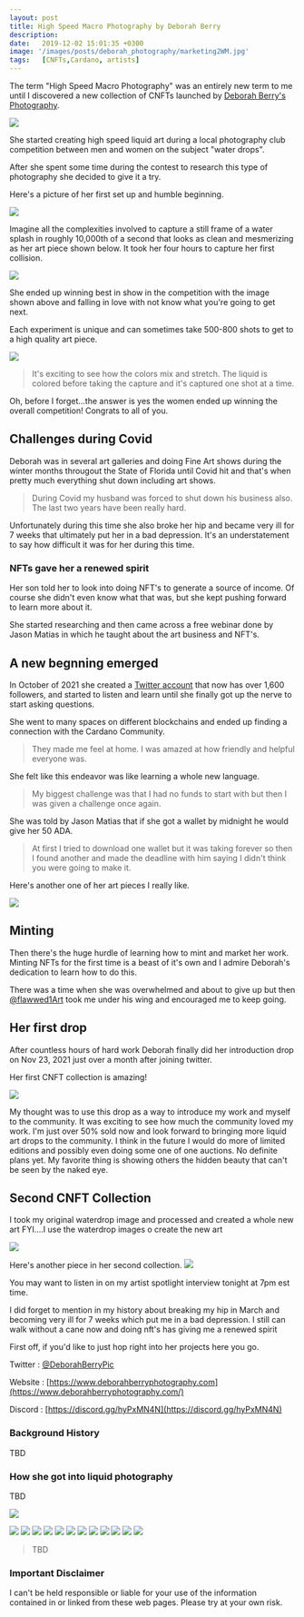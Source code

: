 ```yaml
---
layout: post
title: High Speed Macro Photography by Deborah Berry
description: 
date:   2019-12-02 15:01:35 +0300
image: '/images/posts/deborah_photography/marketing2WM.jpg'
tags:   [CNFTs,Cardano, artists]
---
```


The term "High Speed Macro Photography" was an entirely new term to me until I discovered a new collection of CNFTs launched by [Deborah Berry's Photography](https://www.deborahberryphotography.com/). 

![](/images/posts/deborah_photography/DSC_3989-1WM.jpg) 

She started creating high speed liquid art during a local photography club competition between men and women on the subject "water drops". 

After she spent some time during the contest to research this type of photography she decided to give it a try.

Here's a picture of her first set up and humble beginning. 

![](/images/posts/deborah_photography/Screenshot_20211208-123255_2.png) 

Imagine all the complexities involved to capture a still frame of a water splash in roughly 10,000th of a second that looks as clean and mesmerizing as her art piece shown below. It took her four hours to capture her first collision. 

![](/images/posts/deborah_photography/DSC_5657-1-1WM.jpg) 

She ended up winning best in show in the competition with the image shown above and falling in love with not know what you're going to get next. 

Each experiment is unique and can sometimes take 500-800 shots to get to a high quality art piece. 

![](/images/posts/deborah_photography/Marketing3WM.jpg) 

> It's exciting to see how the colors mix and stretch.  The liquid is colored before taking the capture and it's captured one shot at a time.  

Oh, before I forget...the answer is yes the women ended up winning the overall competition! Congrats to all of you.

## Challenges during Covid
Deborah was in several art galleries and doing Fine Art shows during the winter months througout the State of Florida until Covid hit and that's when pretty much everything shut down including art shows.  

> During Covid my husband was forced to shut down his business also. The last two years have been really hard.  

Unfortunately during this time she also broke her hip and became very ill for 7 weeks that ultimately put her in a bad depression. It's an understatement to say how difficult it was for her during this time.

### NFTs gave her a renewed spirit
Her son told her to look into doing NFT's to generate a source of income. Of course she didn't even know what that was, but she kept pushing forward to learn more about it. 

She started researching and then came across a free webinar done by Jason Matias in which he taught about the art business and NFT's. 

## A new begnning emerged
In October of 2021 she created a [Twitter account](https://twitter.com/DeborahBerryPic) that now has over 1,600 followers, and started to listen and learn until she finally got up the nerve to start asking questions.  

She went to many spaces on different blockchains and ended up finding a connection with the Cardano Community. 

> They made me feel at home.  I was amazed at how friendly and helpful everyone was.  

She felt like this endeavor was like learning a whole new language.

> My biggest challenge was that I had no funds to start with but then I was given a challenge once again. 

She was told by Jason Matias that if she got a wallet by midnight he would give her 50 ADA.  
> At first I tried to download one wallet but it was taking forever so then I found another and made the deadline with him saying I didn't think you were going to make it.  

Here's another one of her art pieces I really like. 

![](/images/posts/deborah_photography/marketing4WM.jpg) 

## Minting  
Then there's the huge hurdle of learning how to mint and market her work. Minting NFTs for the first time is a beast of it's own and I admire Deborah's dedication to learn how to do this. 

There was a time when she was overwhelmed and about to give up but then [@flawwed1Art](https://twitter.com/flawwed1Art) took me under his wing and encouraged me to keep going.  


## Her first drop
After countless hours of hard work Deborah finally did her introduction drop on Nov 23, 2021 just over a month after joining twitter. 

Her first CNFT collection is amazing!

![](/images/posts/deborah_photography/first_collection.jpg) 

My thought was to use this drop as a way to introduce my work and myself to the community.  It was exciting to see how much the community loved my work.  I'm just over 50% sold now and look forward to bringing more liquid art drops to the community.  I think in the future I would do more of limited editions and possibly even doing some one of one auctions.  No definite plans yet.  My favorite thing is showing others the hidden beauty that can't be seen by the naked eye. 




## Second CNFT Collection
I took my original waterdrop image and processed and created a whole new art
FYI....I use the waterdrop images o create the new art

![](/images/posts/deborah_photography/gUmDgF7S.jpg) 

Here's another piece in her second collection. 
![](/images/posts/deborah_photography/ft6ukBgS.jpg) 




You may want to listen in on my artist spotlight interview tonight at 7pm est time. 

I did forget to mention in my history about breaking my hip in March and becoming very ill for 7 weeks which put me in a bad depression. I still can walk without a cane now and doing nft's has giving me a renewed spirit




First off, if you'd like to just hop right into her projects here you go.

Twitter : [@DeborahBerryPic](https://twitter.com/DeborahBerryPic)  

Website : [https://www.deborahberryphotography.com](https://www.deborahberryphotography.com/)

Discord : [https://discord.gg/hyPxMN4N](https://discord.gg/hyPxMN4N)

### Background History
TBD

### How she got into liquid photography
TBD

![](/images/posts/deborah_photography/DSC_3989-1WM.jpg) 

![](/images/posts/deborah_photography/butterflies.jpg) 
![](/images/posts/deborah_photography/DSC_3849-1WM.jpg) 
![](/images/posts/deborah_photography/DSC_3989-1WM.jpg) 
![](/images/posts/deborah_photography/DSC_5657-1-1WM.jpg) 
![](/images/posts/deborah_photography/marketing1WM.jpg) 
![](/images/posts/deborah_photography/marketing2WM.jpg) 
![](/images/posts/deborah_photography/Marketing3WM.jpg) 
![](/images/posts/deborah_photography/marketing4WM.jpg) 
![](/images/posts/deborah_photography/Marketing5WM.jpg) 
![](/images/posts/deborah_photography/Marketing6WM.jpg) 
![](/images/posts/deborah_photography/) 
![](/images/posts/deborah_photography/Screenshot_20211208-123255_2.png) 


> TBD 

### Important Disclaimer
I can't be held responsible or liable for your use of the information contained in or linked from these web pages. Please try at your own risk.

